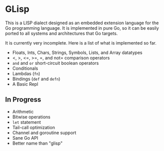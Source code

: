 # GLisp

This is a LISP dialect designed as an embedded extension language for the Go
programming language. It is implemented in pure Go, so it can be easily ported
to all systems and architectures that Go targets.

It is currently very incomplete. Here is a list of what is implemented so far.

 * Floats, Ints, Chars, Strings, Symbols, Lists, and Array datatypes
 * <, >, <=, >=, =, and not= comparison operators
 * `and` and `or` short-circuit boolean operators
 * Conditionals
 * Lambdas (`fn`)
 * Bindings (`def` and `defn`)
 * A Basic Repl

## In Progress

 * Arithmetic
 * Bitwise operations
 * `let` statement
 * Tail-call optimization
 * Channel and goroutine support
 * Sane Go API
 * Better name than "glisp"
